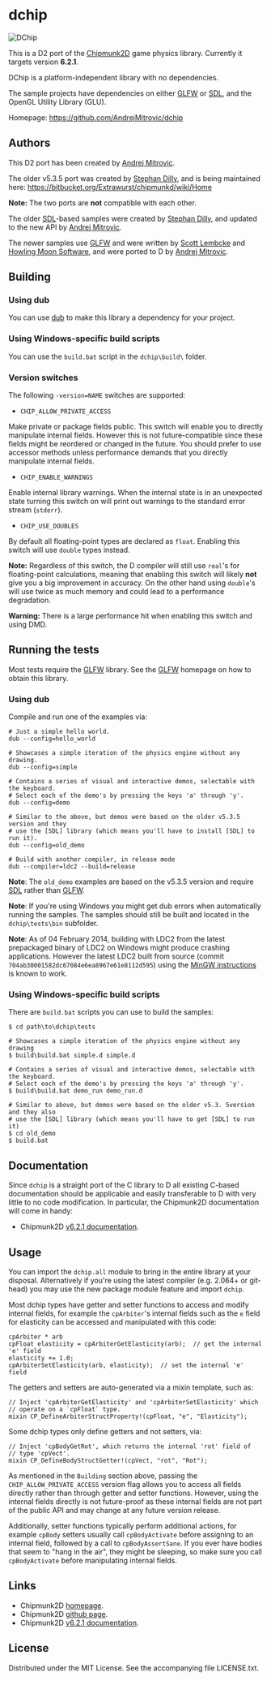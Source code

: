 # dchip

![DChip](https://raw.github.com/AndrejMitrovic/dchip/master/screenshots/dchip.png)

This is a D2 port of the [Chipmunk2D](http://chipmunk2d.net/) game physics library.
Currently it targets version **6.2.1**.

DChip is a platform-independent library with no dependencies.

The sample projects have dependencies on either [GLFW] or [SDL],
and the OpenGL Utility Library (GLU).

Homepage: https://github.com/AndrejMitrovic/dchip

[SDL]: http://www.libsdl.org
[GLFW]: http://www.glfw.org

## Authors

This D2 port has been created by [Andrej Mitrovic].

The older v5.3.5 port was created by [Stephan Dilly],
and is being maintained here: https://bitbucket.org/Extrawurst/chipmunkd/wiki/Home

**Note:** The two ports are **not** compatible with each other.

The older [SDL]-based samples were created by [Stephan Dilly],
and updated to the new API by [Andrej Mitrovic].

The newer samples use [GLFW] and were written by [Scott Lembcke]
and [Howling Moon Software], and were ported to D by [Andrej Mitrovic].

[Scott Lembcke]: http://slembcke.net
[Howling Moon Software]: http://howlingmoonsoftware.com
[Stephan Dilly]: http://www.extrawurst.org
[Andrej Mitrovic]: https://github.com/AndrejMitrovic

[SDL]: http://www.libsdl.org
[GLFW]: http://www.glfw.org

## Building

### Using dub

You can use [dub] to make this library a dependency for your project.

[dub]: http://code.dlang.org/about

### Using Windows-specific build scripts

You can use the `build.bat` script in the `dchip\build\` folder.

### Version switches

The following `-version=NAME` switches are supported:

- `CHIP_ALLOW_PRIVATE_ACCESS`

Make private or package fields public. This switch will enable you to directly
manipulate internal fields. However this is not future-compatible since these
fields might be reordered or changed in the future. You should prefer to use
accessor methods unless performance demands that you directly manipulate
internal fields.

- `CHIP_ENABLE_WARNINGS`

Enable internal library warnings. When the internal state is in an
unexpected state turning this switch on will print out warnings to
the standard error stream (`stderr`).

- `CHIP_USE_DOUBLES`

By default all floating-point types are declared as `float`. Enabling this
switch will use `double` types instead.

**Note:** Regardless of this switch, the D compiler will still use `real`'s
for floating-point calculations, meaning that enabling this switch will
likely **not** give you a big improvement in accuracy. On the other hand
using `double`'s will use twice as much memory and could lead to a
performance degradation.

**Warning:** There is a large performance hit when enabling this switch and
using DMD.

## Running the tests

Most tests require the [GLFW] library. See the [GLFW] homepage on how to
obtain this library.

### Using dub

Compile and run one of the examples via:

```
# Just a simple hello world.
dub --config=hello_world

# Showcases a simple iteration of the physics engine without any drawing.
dub --config=simple

# Contains a series of visual and interactive demos, selectable with the keyboard.
# Select each of the demo's by pressing the keys 'a' through 'y'.
dub --config=demo

# Similar to the above, but demos were based on the older v5.3.5 version and they
# use the [SDL] library (which means you'll have to install [SDL] to run it).
dub --config=old_demo

# Build with another compiler, in release mode
dub --compiler=ldc2 --build=release
```

**Note**: The `old_demo` examples are based on the v5.3.5 version and require
[SDL] rather than [GLFW].

**Note**: If you're using Windows you might get dub errors when automatically
running the samples. The samples should still be built and located in the
`dchip\tests\bin` subfolder.

**Note**: As of 04 February 2014, building with LDC2 from the latest prepackaged
binary of LDC2 on Windows might produce crashing applications.
However the latest LDC2 built from source (commit `704ab30001582dc67084e6ea8967e61e8112d595`)
using the [MinGW instructions](http://wiki.dlang.org/Building_LDC_on_MinGW_x86)
is known to work.

### Using Windows-specific build scripts

There are `build.bat` scripts you can use to build the samples:

```
$ cd path\to\dchip\tests

# Showcases a simple iteration of the physics engine without any drawing
$ build\build.bat simple.d simple.d

# Contains a series of visual and interactive demos, selectable with the keyboard.
# Select each of the demo's by pressing the keys 'a' through 'y'.
$ build\build.bat demo_run demo_run.d

# Similar to above, but demos were based on the older v5.3. 5version and they also
# use the [SDL] library (which means you'll have to get [SDL] to run it)
$ cd old_demo
$ build.bat
```

[SDL]: http://www.libsdl.org
[GLFW]: http://www.glfw.org

## Documentation

Since `dchip` is a straight port of the C library to D all existing C-based
documentation should be applicable and easily transferable to D with very little
to no code modification. In particular, the Chipmunk2D documentation will
come in handy:

- Chipmunk2D [v6.2.1 documentation](http://chipmunk-physics.net/release/Chipmunk-6.x/Chipmunk-6.2.1-Docs/).

## Usage

You can import the `dchip.all` module to bring in the entire library at your disposal.
Alternatively if you're using the latest compiler (e.g. 2.064+ or git-head) you may
use the new package module feature and import `dchip`.

Most dchip types have getter and setter functions to access and modify internal fields,
for example the `cpArbiter`'s internal fields such as the `e` field for elasticity
can be accessed and manipulated with this code:

```
cpArbiter * arb
cpFloat elasticity = cpArbiterGetElasticity(arb);  // get the internal 'e' field
elasticity += 1.0;
cpArbiterSetElasticity(arb, elasticity);  // set the internal 'e' field
```

The getters and setters are auto-generated via a mixin template, such as:

```
// Inject 'cpArbiterGetElasticity' and 'cpArbiterSetElasticity' which
// operate on a `cpFloat` type.
mixin CP_DefineArbiterStructProperty!(cpFloat, "e", "Elasticity");
```

Some dchip types only define getters and not setters, via:

```
// Inject 'cpBodyGetRot', which returns the internal 'rot' field of
// type 'cpVect'.
mixin CP_DefineBodyStructGetter!(cpVect, "rot", "Rot");
```

As mentioned in the `Building` section above, passing the `CHIP_ALLOW_PRIVATE_ACCESS`
version flag allows you to access all fields directly rather than through getter and
setter functions. However, using the internal fields directly is not future-proof as
these internal fields are not part of the public API and may change at any future
version release.

Additionally, setter functions typically perform additional actions, for example
`cpBody` setters usually call `cpBodyActivate` before assigning to an internal field,
followed by a call to `cpBodyAssertSane`. If you ever have bodies that seem to
"hang in the air", they might be sleeping, so make sure you call `cpBodyActivate`
before manipulating internal fields.

## Links

- Chipmunk2D [homepage](http://chipmunk2d.net/).
- Chipmunk2D [github page](https://github.com/slembcke/Chipmunk2D).
- Chipmunk2D [v6.2.1 documentation](http://chipmunk-physics.net/release/Chipmunk-6.x/Chipmunk-6.2.1-Docs/).

## License

Distributed under the MIT License. See the accompanying file LICENSE.txt.

